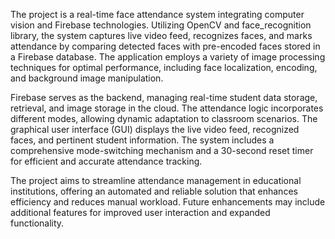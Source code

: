 The project is a real-time face attendance system integrating computer vision and Firebase 
technologies. Utilizing OpenCV and face_recognition library, the system captures live video feed, 
recognizes faces, and marks attendance by comparing detected faces with pre-encoded faces stored in 
a Firebase database. The application employs a variety of image processing techniques for optimal 
performance, including face localization, encoding, and background image manipulation. 

Firebase serves as the backend, managing real-time student data storage, retrieval, and image storage 
in the cloud. The attendance logic incorporates different modes, allowing dynamic adaptation to 
classroom scenarios. The graphical user interface (GUI) displays the live video feed, recognized faces, 
and pertinent student information. The system includes a comprehensive mode-switching mechanism 
and a 30-second reset timer for efficient and accurate attendance tracking. 

The project aims to streamline attendance management in educational institutions, offering an 
automated and reliable solution that enhances efficiency and reduces manual workload. Future 
enhancements may include additional features for improved user interaction and expanded 
functionality. 
